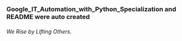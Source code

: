 ### Google_IT_Automation_with_Python_Specialization and README were auto created




###### We Rise by Lifting Others.

